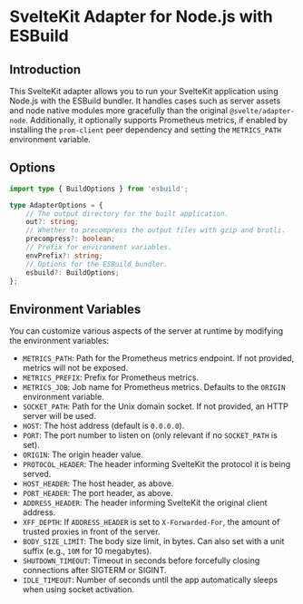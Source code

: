 # SvelteKit Adapter for Node.js with ESBuild

## Introduction

This SvelteKit adapter allows you to run your SvelteKit application using Node.js with the ESBuild bundler.
It handles cases such as server assets and node native modules more gracefully than the original `@svelte/adapter-node`.
Additionally, it optionally supports Prometheus metrics, if enabled by installing the `prom-client` peer dependency and setting the `METRICS_PATH` environment variable.

## Options

```ts
import type { BuildOptions } from 'esbuild';

type AdapterOptions = {
    // The output directory for the built application.
    out?: string;
    // Whether to precompress the output files with gzip and brotli.
    precompress?: boolean;
    // Prefix for environment variables.
    envPrefix?: string;
    // Options for the ESBuild bundler.
    esbuild?: BuildOptions;
};
```

## Environment Variables

You can customize various aspects of the server at runtime by modifying the environment variables:

- `METRICS_PATH`: Path for the Prometheus metrics endpoint. If not provided, metrics will not be exposed.
- `METRICS_PREFIX`: Prefix for Prometheus metrics.
- `METRICS_JOB`: Job name for Prometheus metrics. Defaults to the `ORIGIN` environment variable.
- `SOCKET_PATH`: Path for the Unix domain socket. If not provided, an HTTP server will be used.
- `HOST`: The host address (default is `0.0.0.0`).
- `PORT`: The port number to listen on (only relevant if no `SOCKET_PATH` is set).
- `ORIGIN`: The origin header value.
- `PROTOCOL_HEADER`: The header informing SvelteKit the protocol it is being served.
- `HOST_HEADER`: The host header, as above.
- `PORT_HEADER`: The port header, as above.
- `ADDRESS_HEADER`: The header informing SvelteKit the original client address.
- `XFF_DEPTH`: If `ADDRESS_HEADER` is set to `X-Forwarded-For`, the amount of trusted proxies in front of the server.
- `BODY_SIZE_LIMIT`: The body size limit, in bytes. Can also set with a unit suffix (e.g., `10M` for 10 megabytes).
- `SHUTDOWN_TIMEOUT`: Timeout in seconds before forcefully closing connections after SIGTERM or SIGINT.
- `IDLE_TIMEOUT`: Number of seconds until the app automatically sleeps when using socket activation.
